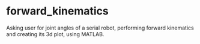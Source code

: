 # forward_kinematics
Asking user for joint angles of a serial robot, performing forward kinematics and creating its 3d plot, using MATLAB.
